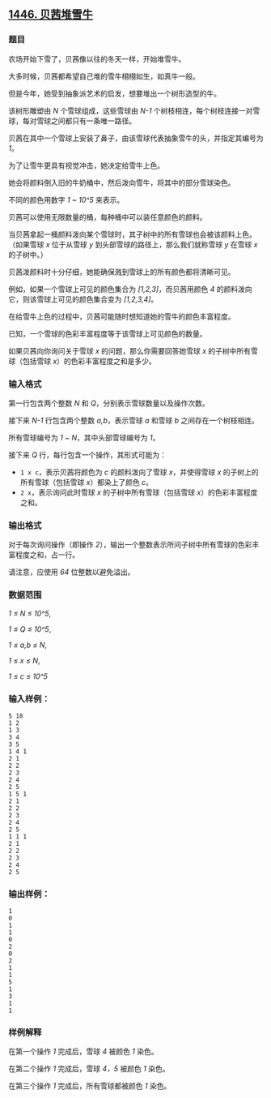## [1446. 贝茜堆雪牛](https://www.acwing.com/problem/content/1448/)

### 题目

农场开始下雪了，贝茜像以往的冬天一样，开始堆雪牛。

大多时候，贝茜都希望自己堆的雪牛栩栩如生，如真牛一般。

但是今年，她受到抽象派艺术的启发，想要堆出一个树形造型的牛。

该树形雕塑由 *N* 个雪球组成，这些雪球由 *N-1* 个树枝相连，每个树枝连接一对雪球，每对雪球之间都只有一条唯一路径。

贝茜在其中一个雪球上安装了鼻子，由该雪球代表抽象雪牛的头，并指定其编号为 *1*。

为了让雪牛更具有视觉冲击，她决定给雪牛上色。

她会将颜料倒入旧的牛奶桶中，然后泼向雪牛，将其中的部分雪球染色。

不同的颜色用数字 *1 ~ 10^5* 来表示。

贝茜可以使用无限数量的桶，每种桶中可以装任意颜色的颜料。

当贝茜拿起一桶颜料泼向某个雪球时，其子树中的所有雪球也会被该颜料上色。（如果雪球 *x* 位于从雪球 *y* 到头部雪球的路径上，那么我们就称雪球 *y* 在雪球 *x* 的子树中。）

贝茜泼颜料时十分仔细，她能确保溅到雪球上的所有颜色都将清晰可见。

例如，如果一个雪球上可见的颜色集合为 *[1,2,3]*，而贝茜用颜色 *4* 的颜料泼向它，则该雪球上可见的颜色集合变为 *[1,2,3,4]*。

在给雪牛上色的过程中，贝茜可能随时想知道她的雪牛的颜色丰富程度。

已知，一个雪球的色彩丰富程度等于该雪球上可见颜色的数量。

如果贝茜向你询问关于雪球 *x* 的问题，那么你需要回答她雪球 *x* 的子树中所有雪球（包括雪球 *x*）的色彩丰富程度之和是多少。

### 输入格式

第一行包含两个整数 *N* 和 *Q*，分别表示雪球数量以及操作次数。

接下来 *N-1* 行包含两个整数 *a,b*，表示雪球 *a* 和雪球 *b* 之间存在一个树枝相连。

所有雪球编号为 *1 ~ N*，其中头部雪球编号为 *1*。

接下来 *Q* 行，每行包含一个操作，其形式可能为：

- `1 x c`，表示贝茜将颜色为 *c* 的颜料泼向了雪球 *x*，并使得雪球 *x* 的子树上的所有雪球（包括雪球 *x*）都染上了颜色 *c*。
- `2 x`，表示询问此时雪球 *x* 的子树中所有雪球（包括雪球 *x*）的色彩丰富程度之和。

### 输出格式

对于每次询问操作（即操作 *2*），输出一个整数表示所问子树中所有雪球的色彩丰富程度之和，占一行。

请注意，应使用 *64* 位整数以避免溢出。

### 数据范围

*1 ≤ N ≤ 10^5*,

*1 ≤ Q ≤ 10^5*,

*1 ≤ a,b ≤ N*,

*1 ≤ x ≤ N*,

*1 ≤ c ≤ 10^5*

### 输入样例：

```
5 18
1 2
1 3
3 4
3 5
1 4 1
2 1
2 2
2 3
2 4
2 5
1 5 1
2 1
2 2
2 3
2 4
2 5
1 1 1
2 1
2 2
2 3
2 4
2 5
```

### 输出样例：

```
1
0
1
1
0
2
0
2
1
1
5
1
3
1
1
```

### 样例解释

在第一个操作 *1* 完成后，雪球 *4* 被颜色 *1* 染色。

在第二个操作 *1* 完成后，雪球 *4，5* 被颜色 *1* 染色。

在第三个操作 *1* 完成后，所有雪球都被颜色 *1* 染色。
